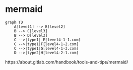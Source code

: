 # mermaid

<div class="center">

```mermaid
graph TD
    A[level1] --> B[level2]
    B --> C[level3]
    B --> D[level3]
    C -->|type1| E[level4-1-1.com]
    C -->|type1|F[level4-1-2.com]
    C -->|type1|G[level4-1-3.com]
    D -->|type2|H[level4-2-1.com]
```
</div>
https://about.gitlab.com/handbook/tools-and-tips/mermaid/
